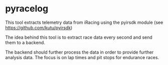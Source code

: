# pyracelog

This tool extracts telemetry data from iRacing using the pyirsdk module (see https://github.com/kutu/pyirsdk)

The idea behind this tool is to extract race data every second and send them to a backend.

The backend should further process the data in order to provide further analysis data. The focus is on lap times and pit stops for endurance races.
